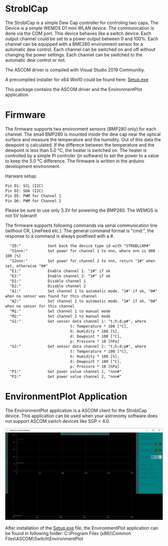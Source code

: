 
# StroblCap
The StroblCap is a simple Dew Cap controller for controling two caps.
The Device is a simple WEMOS D1 mini WLAN device. The communication is done 
via the COM port.
This device behaves like a switch device. Each output channel could be set to
a power output between 0 and 100%. Each channel can be equipped with a BME280
environment sensor for a automatic dew control. Each channel can be switched on and 
off without changing the power settings. Each channel can be switched to the automatic
dew control or not.

The ASCOM driver is compiled with Visual Studio 2019 Communitiy. 

A precompiled installer for x64 Win10 could be found here: [Setup.exe](https://github.com/stroblhofwarte/StroblCap/blob/main/StroblCap/StroblCap%20Setup.exe)

This package contains the ASCOM driver and the EnvironmentPlot application. 

# Firmware

The firmware supports two environment sensors (BMP280 only) for each channel. The small 
BMP280 is mounted inside the dew cap near the optical surface and measure the temperature and the
humidity. Out of this data the dewpoint is calculated. If the differece between the temperature and
the dewpoint is less than 5.0 °C, the heater is switched on. The heater is controlled by a simple
PI controler (in software) to set the power to a value to keep the 5.0 °C difference.
The firmware is written in the arduino development environment.

Harware setup:
```
Pin D1: SCL (I2C)
Pin D2: SDA (I2C)
Pin D5: PWM for Channel 1
Pin D6: PWM for Channel 2
```

Please be sure to use only 3.3V for powering the BMP280. The WEMOS is not 5V tolerant!

The firmware supports following commands via serial communication line (without CR, LineFeed etc.). 
The general command format is "cmd:", the response to a command is always postfixed with a #.


```
  "ID:"            Sent back the device type id with "STROBLCAP#"
  "S1nnn:"         Set power for channel 1 to nnn, where nnn is 000 - 100 [%]
  "S2nnn:"         Set power for channel 2 to nnn, return "1#" when set, otherwise "0#"
  "E1:"            Enable channel 1. "1#" if ok
  "E2:"            Enable channel 2. "1#" if ok
  "D1:"            Disable channel 1
  "D2:"            Disable channel 2
  "A1:"            Set channel 1 to automatic mode. "1#" if ok, "0#" when no sensor was found for this channel
  "A2:"            Set channel 2 to automatic mode. "1#" if ok, "0#" when no sensor for this channel
  "M1:"            Set channel 1 to manual mode
  "M2:"            Set channel 2 to manual mode
  "G1:"            Get sensor data channel 1: "t;h;d;p#", where
                             t: Temperature * 100 [°C],
                             h: Humidity * 100 [%],
                             d: Dewpoint * 100 [°C],
                             p: Pressure * 10 [hPa]
  "G2:"            Get sensor data channel 2: "t;h;d;p#", where
                             t: Temperature * 100 [°C],
                             h: Humidity * 100 [%],
                             d: Dewpoint * 100 [°C],
                             p: Pressure * 10 [hPa]
  "P1:"            Get power value channel 1, "nnn#"
  "P2:"            Get power value channel 2, "nnn#"
```

# EnvironmentPlot Application

The EnvironmentPlot application is a ASCOM client for the StroblCap device. This application can be used when your 
astronomy software does not support ASCOM switch devices like SGP < 4.0.

![Screenshot, EnvronmentPlot](https://github.com/stroblhofwarte/StroblCap/blob/main/EnvironmentPlot.png )

After installation of the [Setup.exe](https://github.com/stroblhofwarte/StroblCap/blob/main/StroblCap/StroblCap%20Setup.exe) file, the EnvironmentPlot application can be found in following folder:
C:\Program Files (x86)\Common Files\ASCOM\Switch\EnvironmentPlot


